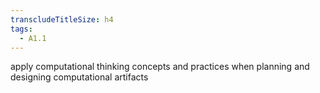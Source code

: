 ```yaml
---
transcludeTitleSize: h4
tags:
  - A1.1
---
```

apply computational thinking concepts and practices when planning and designing computational artifacts